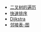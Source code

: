 - [二叉树的遍历](./二叉树的遍历.html)
- [快速排序](./快速排序.html)
- [Dijkstra](./单源最短路径（Dijkstra）.html)
- [邻接表-图](./图的邻接表表示.html)